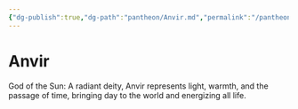 ```yaml
---
{"dg-publish":true,"dg-path":"pantheon/Anvir.md","permalink":"/pantheon/anvir/","tags":["deity"],"noteIcon":"deity"}
---
```


# Anvir
God of the Sun: A radiant deity, Anvir represents light, warmth, and the passage of time, bringing day to the world and energizing all life.